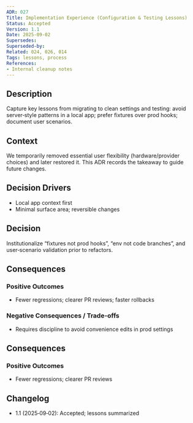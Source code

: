 ```yaml
---
ADR: 027
Title: Implementation Experience (Configuration & Testing Lessons)
Status: Accepted
Version: 1.1
Date: 2025-09-02
Supersedes:
Superseded-by:
Related: 024, 026, 014
Tags: lessons, process
References:
- Internal cleanup notes
---
```


## Description

Capture key lessons from migrating to clean settings and testing: avoid server‑style patterns in a local app; prefer fixtures over prod hooks; document user scenarios.

## Context

We temporarily removed essential user flexibility (hardware/provider choices) and later restored it. This ADR records the takeaway to guide future changes.

## Decision Drivers

- Local app context first
- Minimal surface area; reversible changes

## Decision

Institutionalize “fixtures not prod hooks”, “env not code branches”, and user‑scenario validation prior to refactors.

## Consequences

### Positive Outcomes

- Fewer regressions; clearer PR reviews; faster rollbacks

### Negative Consequences / Trade-offs

- Requires discipline to avoid convenience edits in prod settings

## Consequences

### Positive Outcomes

- Fewer regressions; clearer PR reviews

## Changelog

- 1.1 (2025‑09‑02): Accepted; lessons summarized
